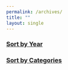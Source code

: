 ```yaml
---
permalink: /archives/
title: ""
layout: single
---
```

### [Sort by Year](/year/)
### [Sort by Categories](/categories)
